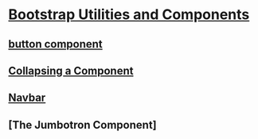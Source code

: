 # [Bootstrap Utilities and Components]()
## [button component](https://getbootstrap.com/docs/4.2/components/buttons/#examples)
## [Collapsing a Component](https://getbootstrap.com/docs/4.2/components/collapse/)
## [Navbar](https://getbootstrap.com/docs/4.2/components/navbar/#supported-content)
## [The Jumbotron Component]
